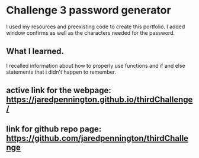 # Challenge 3 password generator 

I used my resources and preexisting code to create this portfolio. 
I added window confirms as well as the characters needed for the password.

## What I learned.

I recalled information about how to properly use functions and if and else statements that i didn't happen to remember.

## active link for the webpage: https://jaredpennington.github.io/thirdChallenge/

## link for github repo page: https://github.com/jaredpennington/thirdChallenge